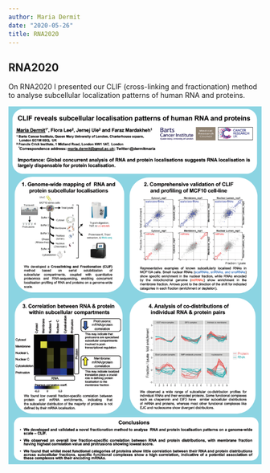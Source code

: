 ```yaml
---
author: Maria Dermit
date: "2020-05-26"
title: RNA2020
---
```


## RNA2020

On RNA2020 I presented our CLIF (cross-linking and fractionation) method to analyse subcellular localization patterns of human RNA and proteins.

![image](https://raw.githubusercontent.com/demar01/blog/master/static/img/RNA2020_Poster.png)
